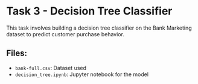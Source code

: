 # Task 3 - Decision Tree Classifier

This task involves building a decision tree classifier on the Bank Marketing dataset to predict customer purchase behavior.

## Files:
- `bank-full.csv`: Dataset used
- `decision_tree.ipynb`: Jupyter notebook for the model

